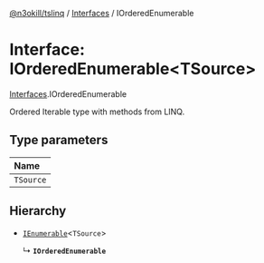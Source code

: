 [@n3okill/tslinq](../README.md) / [Interfaces][] / IOrderedEnumerable

# Interface: IOrderedEnumerable<TSource\>

[Interfaces][].IOrderedEnumerable

Ordered Iterable type with methods from LINQ.

## Type parameters

| Name      |
| :-------- |
| `TSource` |

## Hierarchy

- [`IEnumerable`](ienumerable.md)<`TSource`\>

  ↳ **`IOrderedEnumerable`**

[interfaces]: ../interfaces.md

